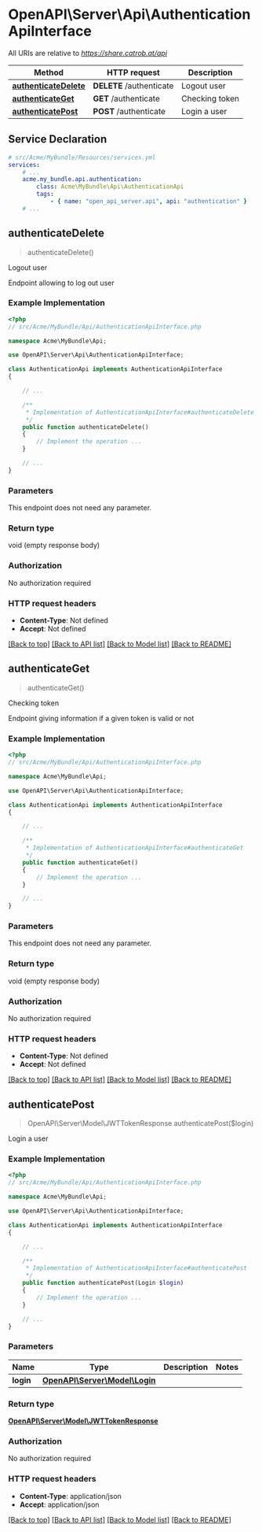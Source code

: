 # OpenAPI\Server\Api\AuthenticationApiInterface

All URIs are relative to *https://share.catrob.at/api*

Method | HTTP request | Description
------------- | ------------- | -------------
[**authenticateDelete**](AuthenticationApiInterface.md#authenticateDelete) | **DELETE** /authenticate | Logout user
[**authenticateGet**](AuthenticationApiInterface.md#authenticateGet) | **GET** /authenticate | Checking token
[**authenticatePost**](AuthenticationApiInterface.md#authenticatePost) | **POST** /authenticate | Login a user


## Service Declaration
```yaml
# src/Acme/MyBundle/Resources/services.yml
services:
    # ...
    acme.my_bundle.api.authentication:
        class: Acme\MyBundle\Api\AuthenticationApi
        tags:
            - { name: "open_api_server.api", api: "authentication" }
    # ...
```

## **authenticateDelete**
> authenticateDelete()

Logout user

Endpoint allowing to log out user

### Example Implementation
```php
<?php
// src/Acme/MyBundle/Api/AuthenticationApiInterface.php

namespace Acme\MyBundle\Api;

use OpenAPI\Server\Api\AuthenticationApiInterface;

class AuthenticationApi implements AuthenticationApiInterface
{

    // ...

    /**
     * Implementation of AuthenticationApiInterface#authenticateDelete
     */
    public function authenticateDelete()
    {
        // Implement the operation ...
    }

    // ...
}
```

### Parameters
This endpoint does not need any parameter.

### Return type

void (empty response body)

### Authorization

No authorization required

### HTTP request headers

 - **Content-Type**: Not defined
 - **Accept**: Not defined

[[Back to top]](#) [[Back to API list]](../../README.md#documentation-for-api-endpoints) [[Back to Model list]](../../README.md#documentation-for-models) [[Back to README]](../../README.md)

## **authenticateGet**
> authenticateGet()

Checking token

Endpoint giving information if a given token is valid or not

### Example Implementation
```php
<?php
// src/Acme/MyBundle/Api/AuthenticationApiInterface.php

namespace Acme\MyBundle\Api;

use OpenAPI\Server\Api\AuthenticationApiInterface;

class AuthenticationApi implements AuthenticationApiInterface
{

    // ...

    /**
     * Implementation of AuthenticationApiInterface#authenticateGet
     */
    public function authenticateGet()
    {
        // Implement the operation ...
    }

    // ...
}
```

### Parameters
This endpoint does not need any parameter.

### Return type

void (empty response body)

### Authorization

No authorization required

### HTTP request headers

 - **Content-Type**: Not defined
 - **Accept**: Not defined

[[Back to top]](#) [[Back to API list]](../../README.md#documentation-for-api-endpoints) [[Back to Model list]](../../README.md#documentation-for-models) [[Back to README]](../../README.md)

## **authenticatePost**
> OpenAPI\Server\Model\JWTTokenResponse authenticatePost($login)

Login a user

### Example Implementation
```php
<?php
// src/Acme/MyBundle/Api/AuthenticationApiInterface.php

namespace Acme\MyBundle\Api;

use OpenAPI\Server\Api\AuthenticationApiInterface;

class AuthenticationApi implements AuthenticationApiInterface
{

    // ...

    /**
     * Implementation of AuthenticationApiInterface#authenticatePost
     */
    public function authenticatePost(Login $login)
    {
        // Implement the operation ...
    }

    // ...
}
```

### Parameters

Name | Type | Description  | Notes
------------- | ------------- | ------------- | -------------
 **login** | [**OpenAPI\Server\Model\Login**](../Model/Login.md)|  |

### Return type

[**OpenAPI\Server\Model\JWTTokenResponse**](../Model/JWTTokenResponse.md)

### Authorization

No authorization required

### HTTP request headers

 - **Content-Type**: application/json
 - **Accept**: application/json

[[Back to top]](#) [[Back to API list]](../../README.md#documentation-for-api-endpoints) [[Back to Model list]](../../README.md#documentation-for-models) [[Back to README]](../../README.md)

